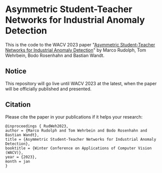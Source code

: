 # Asymmetric Student-Teacher Networks for Industrial Anomaly Detection

This is the code to the WACV 2023 paper "[Asymmetric Student-Teacher Networks for Industrial Anomaly Detection](https://www.tnt.uni-hannover.de/papers/data/1623/0072.pdf)"
by Marco Rudolph, Tom Wehrbein, Bodo Rosenhahn and Bastian Wandt.

## Notice

This repository will go live until WACV 2023 at the latest, when the paper will be officially published and presented.

## Citation
Please cite the paper in your publications if it helps your research:

    @inproceedings { RudWeh2023,
    author = {Marco Rudolph and Tom Wehrbein and Bodo Rosenhahn and Bastian Wandt},
    title = {Asymmetric Student-Teacher Networks for Industrial Anomaly Detection},
    booktitle = {Winter Conference on Applications of Computer Vision (WACV)},
    year = {2023},
    month = jan
    }
